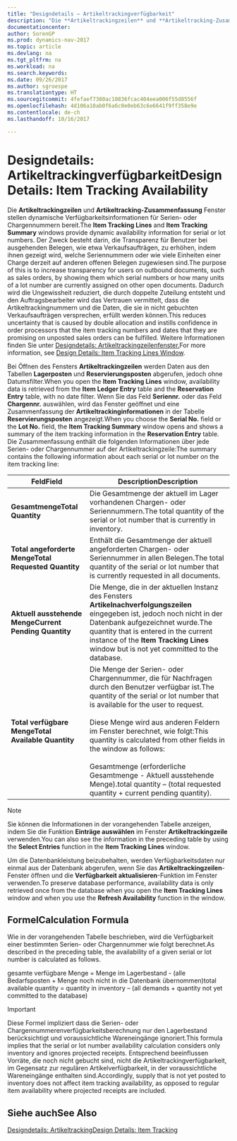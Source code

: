```yaml
---
title: "Designdetails – Artikeltrackingverfügbarkeit"
description: "Die **Artikeltrackingzeilen** und **Artikeltracking-Zusammenfassung** Fenster stellen dynamische Verfügbarkeitsinformationen für Serien- oder Chargennummern bereit. Der Zweck besteht darin, die Transparenz für Benutzer bei ausgehenden Belegen, wie etwa Verkaufsaufträgen, zu erhöhen, indem ihnen gezeigt wird, welche Seriennummern oder wie viele Einheiten einer Charge derzeit auf anderen offenen Belegen zugewiesen sind. Dadurch wird die Ungewissheit reduziert, die durch doppelte Zuteilung entsteht und den Auftragsbearbeiter wird das Vertrauen vermittelt, dass die Artikeltrackingnummern und die Daten, die sie in nicht gebuchten Verkaufsaufträgen versprechen, erfüllt werden können."
documentationcenter: 
author: SorenGP
ms.prod: dynamics-nav-2017
ms.topic: article
ms.devlang: na
ms.tgt_pltfrm: na
ms.workload: na
ms.search.keywords: 
ms.date: 09/26/2017
ms.author: sgroespe
ms.translationtype: HT
ms.sourcegitcommit: 4fefaef7380ac10836fcac404eea006f55d8556f
ms.openlocfilehash: 4d106a10ab0f6a6c0e0eb63c6e6641f9ff358e9e
ms.contentlocale: de-ch
ms.lasthandoff: 10/16/2017

---
```

# <a name="design-details-item-tracking-availability"></a><span data-ttu-id="9be7e-105">Designdetails: Artikeltrackingverfügbarkeit</span><span class="sxs-lookup"><span data-stu-id="9be7e-105">Design Details: Item Tracking Availability</span></span>
<span data-ttu-id="9be7e-106">Die **Artikeltrackingzeilen** und **Artikeltracking-Zusammenfassung** Fenster stellen dynamische Verfügbarkeitsinformationen für Serien- oder Chargennummern bereit.</span><span class="sxs-lookup"><span data-stu-id="9be7e-106">The **Item Tracking Lines** and **Item Tracking Summary** windows provide dynamic availability information for serial or lot numbers.</span></span> <span data-ttu-id="9be7e-107">Der Zweck besteht darin, die Transparenz für Benutzer bei ausgehenden Belegen, wie etwa Verkaufsaufträgen, zu erhöhen, indem ihnen gezeigt wird, welche Seriennummern oder wie viele Einheiten einer Charge derzeit auf anderen offenen Belegen zugewiesen sind.</span><span class="sxs-lookup"><span data-stu-id="9be7e-107">The purpose of this is to increase transparency for users on outbound documents, such as sales orders, by showing them which serial numbers or how many units of a lot number are currently assigned on other open documents.</span></span> <span data-ttu-id="9be7e-108">Dadurch wird die Ungewissheit reduziert, die durch doppelte Zuteilung entsteht und den Auftragsbearbeiter wird das Vertrauen vermittelt, dass die Artikeltrackingnummern und die Daten, die sie in nicht gebuchten Verkaufsaufträgen versprechen, erfüllt werden können.</span><span class="sxs-lookup"><span data-stu-id="9be7e-108">This reduces uncertainty that is caused by double allocation and instills confidence in order processors that the item tracking numbers and dates that they are promising on unposted sales orders can be fulfilled.</span></span> <span data-ttu-id="9be7e-109">Weitere Informationen finden Sie unter [Designdetails: Artikeltrackingzeilenfenster.](design-details-item-tracking-lines-window.md)</span><span class="sxs-lookup"><span data-stu-id="9be7e-109">For more information, see [Design Details: Item Tracking Lines Window](design-details-item-tracking-lines-window.md).</span></span>  

 <span data-ttu-id="9be7e-110">Bei Öffnen des Fensters **Artikeltrackingzeilen** werden Daten aus den Tabellen **Lagerposten** und **Reservierungsposten** abgerufen, jedoch ohne Datumsfilter.</span><span class="sxs-lookup"><span data-stu-id="9be7e-110">When you open the **Item Tracking Lines** window, availability data is retrieved from the **Item Ledger Entry** table and the **Reservation Entry** table, with no date filter.</span></span> <span data-ttu-id="9be7e-111">Wenn Sie das Feld **Seriennr.** oder das Feld **Chargennr.** auswählen, wird das Fenster geöffnet und eine Zusammenfassung der **Artikeltrackinginformationen** in der Tabelle **Reservierungsposten** angezeigt.</span><span class="sxs-lookup"><span data-stu-id="9be7e-111">When you choose the **Serial No.** field or the **Lot No.** field, the **Item Tracking Summary** window opens and shows a summary of the item tracking information in the **Reservation Entry** table.</span></span> <span data-ttu-id="9be7e-112">Die Zusammenfassung enthält die folgenden Informationen über jede Serien- oder Chargennummer auf der Artikeltrackingzeile:</span><span class="sxs-lookup"><span data-stu-id="9be7e-112">The summary contains the following information about each serial or lot number on the item tracking line:</span></span>  

|<span data-ttu-id="9be7e-113">Feld</span><span class="sxs-lookup"><span data-stu-id="9be7e-113">Field</span></span>|<span data-ttu-id="9be7e-114">Description</span><span class="sxs-lookup"><span data-stu-id="9be7e-114">Description</span></span>|  
|---------------------------------|---------------------------------------|  
|<span data-ttu-id="9be7e-115">**Gesamtmenge**</span><span class="sxs-lookup"><span data-stu-id="9be7e-115">**Total Quantity**</span></span>|<span data-ttu-id="9be7e-116">Die Gesamtmenge der aktuell im Lager vorhandenen Chargen- oder Seriennummern.</span><span class="sxs-lookup"><span data-stu-id="9be7e-116">The total quantity of the serial or lot number that is currently in inventory.</span></span>|  
|<span data-ttu-id="9be7e-117">**Total angeforderte Menge**</span><span class="sxs-lookup"><span data-stu-id="9be7e-117">**Total Requested Quantity**</span></span>|<span data-ttu-id="9be7e-118">Enthält die Gesamtmenge der aktuell angeforderten Chargen- oder Seriennummer in allen Belegen.</span><span class="sxs-lookup"><span data-stu-id="9be7e-118">The total quantity of the serial or lot number that is currently requested in all documents.</span></span>|  
|<span data-ttu-id="9be7e-119">**Aktuell ausstehende Menge**</span><span class="sxs-lookup"><span data-stu-id="9be7e-119">**Current Pending Quantity**</span></span>|<span data-ttu-id="9be7e-120">Die Menge, die in der aktuellen Instanz des Fensters **Artikelnachverfolgungszeilen** eingegeben ist, jedoch noch nicht in der Datenbank aufgezeichnet wurde.</span><span class="sxs-lookup"><span data-stu-id="9be7e-120">The quantity that is entered in the current instance of the **Item Tracking Lines** window but is not yet committed to the database.</span></span>|  
|<span data-ttu-id="9be7e-121">**Total verfügbare Menge**</span><span class="sxs-lookup"><span data-stu-id="9be7e-121">**Total Available Quantity**</span></span>|<span data-ttu-id="9be7e-122">Die Menge der Serien- oder Chargennummer, die für Nachfragen durch den Benutzer verfügbar ist.</span><span class="sxs-lookup"><span data-stu-id="9be7e-122">The quantity of the serial or lot number that is available for the user to request.</span></span><br /><br /> <span data-ttu-id="9be7e-123">Diese Menge wird aus anderen Feldern im Fenster berechnet, wie folgt:</span><span class="sxs-lookup"><span data-stu-id="9be7e-123">This quantity is calculated from other fields in the window as follows:</span></span><br /><br /> <span data-ttu-id="9be7e-124">Gesamtmenge (erforderliche Gesamtmenge - Aktuell ausstehende Menge).</span><span class="sxs-lookup"><span data-stu-id="9be7e-124">total quantity – (total requested quantity + current pending quantity).</span></span>|  

> [!NOTE]  
>  <span data-ttu-id="9be7e-125">Sie können die Informationen in der vorangehenden Tabelle anzeigen, indem Sie die Funktion **Einträge auswählen** im Fenster **Artikeltrackingzeile** verwenden.</span><span class="sxs-lookup"><span data-stu-id="9be7e-125">You can also see the information in the preceding table by using the **Select Entries** function in the **Item Tracking Lines** window.</span></span>  

 <span data-ttu-id="9be7e-126">Um die Datenbankleistung beizubehalten, werden Verfügbarkeitsdaten nur einmal aus der Datenbank abgerufen, wenn Sie das **Artikeltrackingzeilen**-Fenster öffnen und die **Verfügbarkeit aktualisieren**-Funktion im Fenster verwenden.</span><span class="sxs-lookup"><span data-stu-id="9be7e-126">To preserve database performance, availability data is only retrieved once from the database when you open the **Item Tracking Lines** window and when you use the **Refresh Availability** function in the window.</span></span>  

## <a name="calculation-formula"></a><span data-ttu-id="9be7e-127">Formel</span><span class="sxs-lookup"><span data-stu-id="9be7e-127">Calculation Formula</span></span>  
 <span data-ttu-id="9be7e-128">Wie in der vorangehenden Tabelle beschrieben, wird die Verfügbarkeit einer bestimmten Serien- oder Chargennummer wie folgt berechnet.</span><span class="sxs-lookup"><span data-stu-id="9be7e-128">As described in the preceding table, the availability of a given serial or lot number is calculated as follows.</span></span>  

 <span data-ttu-id="9be7e-129">gesamte verfügbare Menge = Menge im Lagerbestand - (alle Bedarfsposten + Menge noch nicht in die Datenbank übernommen)</span><span class="sxs-lookup"><span data-stu-id="9be7e-129">total available quantity = quantity in inventory – (all demands + quantity not yet committed to the database)</span></span>  

> [!IMPORTANT]  
>  <span data-ttu-id="9be7e-130">Diese Formel impliziert dass die Serien- oder Chargennummerenverfügbarkeitsberechnung nur den Lagerbestand berücksichtigt und voraussichtliche Wareneingänge ignoriert.</span><span class="sxs-lookup"><span data-stu-id="9be7e-130">This formula implies that the serial or lot number availability calculation considers only inventory and ignores projected receipts.</span></span> <span data-ttu-id="9be7e-131">Entsprechend beeinflussen Vorräte, die noch nicht gebucht sind, nicht die Artikeltrackingverfügbarkeit, im Gegensatz zur regulären Artikelverfügbarkeit, in der voraussichtliche Wareneingänge enthalten sind.</span><span class="sxs-lookup"><span data-stu-id="9be7e-131">Accordingly, supply that is not yet posted to inventory does not affect item tracking availability, as opposed to regular item availability where projected receipts are included.</span></span>  

## <a name="see-also"></a><span data-ttu-id="9be7e-132">Siehe auch</span><span class="sxs-lookup"><span data-stu-id="9be7e-132">See Also</span></span>  
 [<span data-ttu-id="9be7e-133">Designdetails: Artikeltracking</span><span class="sxs-lookup"><span data-stu-id="9be7e-133">Design Details: Item Tracking</span></span>](design-details-item-tracking.md)

